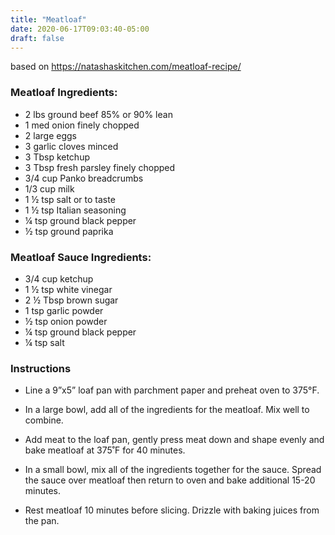 ```yaml
---
title: "Meatloaf"
date: 2020-06-17T09:03:40-05:00
draft: false
---
```


based on https://natashaskitchen.com/meatloaf-recipe/

### Meatloaf Ingredients:
- 2 lbs ground beef 85% or 90% lean
- 1 med onion finely chopped
- 2 large eggs
- 3 garlic cloves minced
- 3 Tbsp ketchup
- 3 Tbsp fresh parsley finely chopped
- 3/4 cup Panko breadcrumbs
- 1/3 cup milk
- 1 ½ tsp salt or to taste
- 1 ½ tsp Italian seasoning
- ¼ tsp ground black pepper
- ½ tsp ground paprika

### Meatloaf Sauce Ingredients:
- 3/4 cup ketchup
- 1 ½ tsp white vinegar
- 2 ½ Tbsp brown sugar
- 1 tsp garlic powder
- ½ tsp onion powder
- ¼ tsp ground black pepper
- ¼ tsp salt


### Instructions

- Line a 9”x5” loaf pan with parchment paper and preheat oven to 375°F.
- In a large bowl, add all of the ingredients for the meatloaf. Mix well to combine.
- Add meat to the loaf pan, gently press meat down and shape evenly and bake
  meatloaf at 375˚F for 40 minutes.

- In a small bowl, mix all of the ingredients together for the sauce. Spread
  the sauce over meatloaf then return to oven and bake additional 15-20 minutes.
- Rest meatloaf 10 minutes before slicing. Drizzle with baking juices from the pan.

